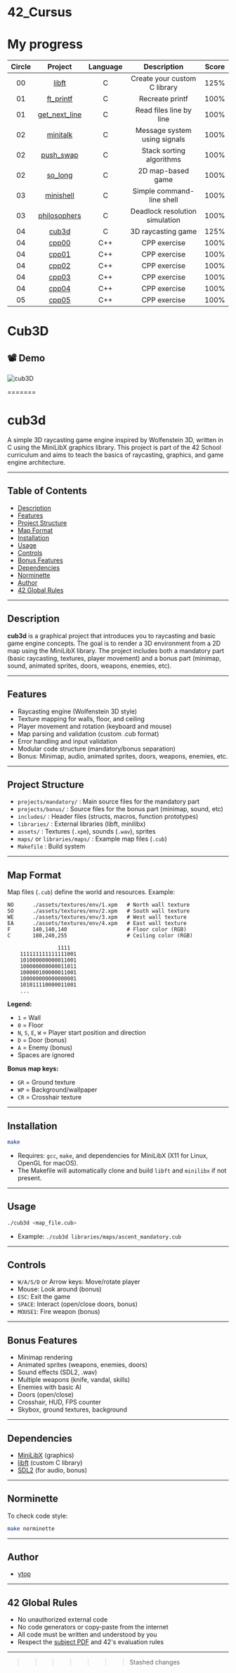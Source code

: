 # 42_Cursus

# My progress
|Circle | Project | Language | Description | Score | 
|:-----:|:-------:|:--------:|:-----------:|:-----:|
|00| [libft](https://github.com/yigit-toq/42_Cursus/tree/0-libft) | C | Create your custom C library | 125% |
|01| [ft_printf](https://github.com/yigit-toq/42_Cursus/tree/1-ft_printf) | C | Recreate printf | 100% |
|01| [get_next_line](https://github.com/yigit-toq/42_Cursus/tree/2-get_next_line) | C | Read files line by line | 100% |
|02| [minitalk](https://github.com/yigit-toq/42_Cursus/tree/3-minitalk) | C | Message system using signals | 100% |
|02| [push_swap](https://github.com/yigit-toq/42_Cursus/tree/5-push_swap) | C | Stack sorting algorithms | 100% |
|02| [so_long](https://github.com/yigit-toq/42_Cursus/tree/4-so_long) | C | 2D map-based game | 100% |
|03| [minishell](https://github.com/yigit-toq/42_Cursus/tree/7-minishell) | C | Simple command-line shell | 100% |
|03| [philosophers](https://github.com/yigit-toq/42_Cursus/tree/6-philosophers) | C | Deadlock resolution simulation | 100% |
|04| [cub3d](https://github.com/yigit-toq/42_Cursus/tree/8-cub3d) | C | 3D raycasting game | 125%
|04| [cpp00](https://github.com/yigit-toq/42_Cursus/tree/04-cpp00) | C++ | CPP exercise | 100%
|04| [cpp01](https://github.com/yigit-toq/42_Cursus/tree/04-cpp01) | C++ | CPP exercise | 100%
|04| [cpp02](https://github.com/yigit-toq/42_Cursus/tree/04-cpp02) | C++ | CPP exercise | 100%
|04| [cpp03](https://github.com/yigit-toq/42_Cursus/tree/04-cpp03) | C++ | CPP exercise | 100%
|04| [cpp04](https://github.com/yigit-toq/42_Cursus/tree/04-cpp04) | C++ | CPP exercise | 100%
|05| [cpp05](https://github.com/yigit-toq/42_Cursus/tree/05-cpp05) | C++ | CPP exercise | 100%

# Cub3D

## 📽️ Demo

![cub3D](https://github.com/user-attachments/assets/e2914311-8c13-48ea-a9d4-c2c7e7994c40)

=======

# cub3d

A simple 3D raycasting game engine inspired by Wolfenstein 3D, written in C using the MiniLibX graphics library. This project is part of the 42 School curriculum and aims to teach the basics of raycasting, graphics, and game engine architecture.

---

## Table of Contents

- [Description](#description)
- [Features](#features)
- [Project Structure](#project-structure)
- [Map Format](#map-format)
- [Installation](#installation)
- [Usage](#usage)
- [Controls](#controls)
- [Bonus Features](#bonus-features)
- [Dependencies](#dependencies)
- [Norminette](#norminette)
- [Author](#author)
- [42 Global Rules](#42-global-rules)

---

## Description

**cub3d** is a graphical project that introduces you to raycasting and basic game engine concepts. The goal is to render a 3D environment from a 2D map using the MiniLibX library. The project includes both a mandatory part (basic raycasting, textures, player movement) and a bonus part (minimap, sound, animated sprites, doors, weapons, enemies, etc).

---

## Features

- Raycasting engine (Wolfenstein 3D style)
- Texture mapping for walls, floor, and ceiling
- Player movement and rotation (keyboard and mouse)
- Map parsing and validation (custom .cub format)
- Error handling and input validation
- Modular code structure (mandatory/bonus separation)
- Bonus: Minimap, audio, animated sprites, doors, weapons, enemies, etc.

---

## Project Structure

- `projects/mandatory/` : Main source files for the mandatory part
- `projects/bonus/`     : Source files for the bonus part (minimap, sound, etc)
- `includes/`           : Header files (structs, macros, function prototypes)
- `libraries/`          : External libraries (libft, minilibx)
- `assets/`             : Textures (`.xpm`), sounds (`.wav`), sprites
- `maps/` or `libraries/maps/` : Example map files (`.cub`)
- `Makefile`            : Build system

---

## Map Format

Map files (`.cub`) define the world and resources. Example:

```plaintext
NO      ./assets/textures/env/1.xpm   # North wall texture
SO      ./assets/textures/env/2.xpm   # South wall texture
WE      ./assets/textures/env/3.xpm   # West wall texture
EA      ./assets/textures/env/4.xpm   # East wall texture
F       140,140,140                   # Floor color (RGB)
C       180,240,255                   # Ceiling color (RGB)

				1111
	111111111111111001
	101000000000011001
	100000000000011011
	100000100000011001
	100000000000000001
	101011110000011001
	...
```

**Legend:**
- `1` = Wall
- `0` = Floor
- `N`, `S`, `E`, `W` = Player start position and direction
- `D` = Door (bonus)
- `A` = Enemy (bonus)
- Spaces are ignored

**Bonus map keys:**
- `GR` = Ground texture
- `WP` = Background/wallpaper
- `CR` = Crosshair texture

---

## Installation

```sh
make
```

- Requires: `gcc`, `make`, and dependencies for MiniLibX (X11 for Linux, OpenGL for macOS).
- The Makefile will automatically clone and build `libft` and `minilibx` if not present.

---

## Usage

```sh
./cub3d <map_file.cub>
```

- Example: `./cub3d libraries/maps/ascent_mandatory.cub`

---

## Controls

- `W/A/S/D` or Arrow keys: Move/rotate player
- Mouse: Look around (bonus)
- `ESC`: Exit the game
- `SPACE`: Interact (open/close doors, bonus)
- `MOUSE1`: Fire weapon (bonus)

---

## Bonus Features

- Minimap rendering
- Animated sprites (weapons, enemies, doors)
- Sound effects (SDL2, .wav)
- Multiple weapons (knife, vandal, skills)
- Enemies with basic AI
- Doors (open/close)
- Crosshair, HUD, FPS counter
- Skybox, ground textures, background

---

## Dependencies

- [MiniLibX](https://github.com/42Paris/minilibx-linux) (graphics)
- [libft](https://github.com/yigit-toq/42_Cursus) (custom C library)
- [SDL2](https://www.libsdl.org/) (for audio, bonus)

---

## Norminette

To check code style:

```sh
make norminette
```

---

## Author

- [ytop](mailto:ytop@student.42kocaeli.com.tr)

---

## 42 Global Rules

- No unauthorized external code
- No code generators or copy-paste from the internet
- All code must be written and understood by you
- Respect the [subject PDF](https://github.com/42Paris/minilibx-linux) and 42's evaluation rules

---
>>>>>>> Stashed changes
